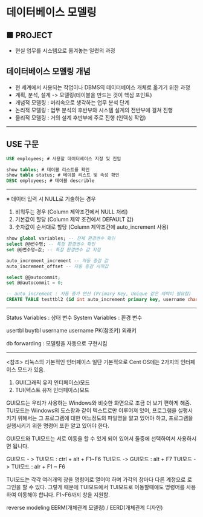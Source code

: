 # 데이터베이스 모델링

## ■ PROJECT
- 현실 업무를 시스템으로 옮겨놓는 일련의 과정

## 데이터베이스 모델링 개념

- 현 세계에서 사용되는 작업이나 DBMS의 데이터베이스 개체로 옮기기 위한 과정
- 계획, 분석, 설계 -> 모델링(테이블을 만드는 것이 핵심 포인트)
- 개념적 모델링 : 머리속으로 생각하는 업무 분석 단계
- 논리적 모델링 : 업무 분석의 후반부와 시스템 설계의 전반부에 걸쳐 진행
- 물리적 모델링 : 거의 설계 후반부에 주로 진행 (인덱싱 작업)




---

## USE 구문

```sql
USE employees; # 사용할 데이터베이스 지정 및 진입

show tables; # 테이블 리스트를 확인
show table status; # 테이블 리스트 및 속성 확인
DESC employees;	# 테이블 describle
```


---

※ 데이터 입력 시 NULL로 기술하는 경우
1. 비워두는 경우 (Column 제약조건에서 NULL 처리)
2. 기본값이 할당 (Column 제약 조건에서 DEFAULT 값)
3. 숫자값이 순서대로 할당 (Column 제약조건에 auto_increment 사용)

```SQL
show global variables; -- 전체 환경변수 확인
select @@변수명; -- 특정 환경변수 확인
set @@변수명=값; -- 특정 환경변수 값 지정

auto_increment_increment -- 자동 증감 값
auto_increment_offset -- 자동 증감 시작값

select @@autocommit;
set @@autocommit = 0;

-- auto_increment : 자동 증가 연산 (Primary Key, Unique 같은 제약이 필요함)
CREATE TABLE testtbl2 (id int auto_increment primary key, username char(3), age int);
```

---

Status Variables : 상태 변수
System Variables : 환경 변수




usertbl                    buytbl
username		  username
PK(참조키)               외래키

db forwarding : 모델링을 자동으로 구현시킴

---


<참조>
리눅스의 기본적인 인터페이스
일단 기본적으로 Cent OS에는 2가지의 인터페이스 모드가 있음.
1. GUI(그래픽 유저 인터페이스)모드
2. TUI(텍스트 유저 인터페이스)모드

GUI모드는 우리가 사용하는 Windows와 비슷한 화면으로 조금 더 보기 편하게 해줌. 
TUI모드는 Windows의 도스창과 같이 텍스트로만 이루어져 있어, 프로그램을 실행시키기 위해서는 
그 프로그램에 대한 어느정도의 파일명을 알고 있어야 하고, 프로그램을 실행시키기 위한 명령어 또한
알고 있어야 한다. 

GUI모드와 TUI모드는 서로 이동을 할 수 있게 되어 있어서 둘중에 선택하여서 사용하시면 됩니다. 

 GUI모드 - > TUI모드 : ctrl + alt + F1~F6
 TUI모드 -> GUI모드 : alt + F7
 TUI모드 ->  TUI모드 : alr + F1 ~ F6

 TUI모드는 각각 여러개의 창을 명령어로 열어야 하며 가각의 창마다 다른 계정으로 로그인을 할 수 있다. 
그렇게 때문에  TUI모드에서  TUI모드로 이동할때에도 명령어를 사용하여 이동해야 합니다.
F1~F6까지 창을 지원함.

reverse modeling
EERM(개체관계 모델링) / EERD(개체관계 디자인)
